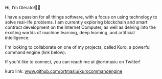 Hi, I’m Olerato!👋🏾 

I have a passion for all things software, with a focus on using technology to solve real-life problems. I am currently exploring blockchain and smart contract development on the Internet Computer, as well as delving into the exciting worlds of machine learning, deep learning, and artificial intelligence.

I'm looking to collaborate on one of my projects, called Kuro, a powerful command engine (link below).

If you'd like to connect, you can reach me at @ortmasiu on Twitter!

kuro link: www.github.com/ortmasiu/kurocommandengine
